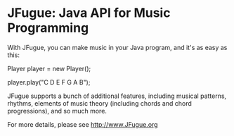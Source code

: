 JFugue: Java API for Music Programming
======

With JFugue, you can make music in your Java program, and it's as easy as this:

Player player = new Player();

player.play("C D E F G A B");

JFugue supports a bunch of additional features, including musical patterns, rhythms, elements of music theory (including chords and chord progressions), and so much more.

For more details, please see http://www.JFugue.org
